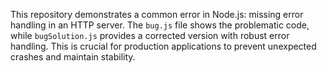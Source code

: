 This repository demonstrates a common error in Node.js: missing error handling in an HTTP server. The `bug.js` file shows the problematic code, while `bugSolution.js` provides a corrected version with robust error handling.  This is crucial for production applications to prevent unexpected crashes and maintain stability.